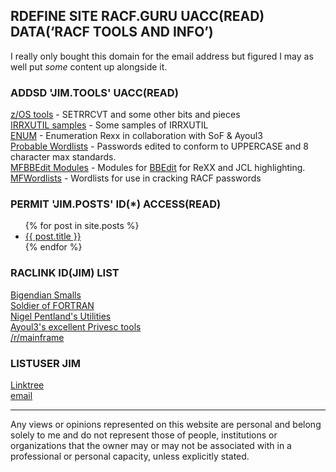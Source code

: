 ## RDEFINE SITE RACF.GURU UACC(READ) DATA(‘RACF TOOLS AND INFO’)

I really only bought this domain for the email address but figured I may as well put _some_ content up alongside it.

### ADDSD 'JIM.TOOLS' UACC(READ)

[z/OS tools](https://github.com/lnlyssg/zos) - SETRRCVT and some other bits and pieces  
[IRRXUTIL samples](https://github.com/lnlyssg/IRRXUTIL) - Some samples of IRRXUTIL  
[ENUM](https://github.com/mainframed/Enumeration) - Enumeration Rexx in collaboration with SoF & Ayoul3  
[Probable Wordlists](https://github.com/lnlyssg/Probable-Wordlists/tree/RACF/Real-Passwords) - Passwords edited to conform to UPPERCASE and 8 character max standards.  
[MFBBEdit Modules](https://github.com/lnlyssg/MFBBEditModules) - Modules for [BBEdit](https://www.barebones.com/products/bbedit/) for ReXX and JCL highlighting.  
[MFWordlists](https://github.com/lnlyssg/MFwordlists) - Wordlists for use in cracking RACF passwords  

### PERMIT 'JIM.POSTS' ID(*) ACCESS(READ)

<ul>
  {% for post in site.posts %}
    <li>
      <a href="{{ post.url }}">{{ post.title }}</a>
    </li>
  {% endfor %}
</ul>

### RACLINK ID(JIM) LIST

[Bigendian Smalls](https://bigendiansmalls.com)  
[Soldier of FORTRAN](https://mainframed767.tumblr.com)  
[Nigel Pentland&#39;s Utilities](https://www.nigelpentland.co.uk/utilities/)  
[Ayoul3&#39;s excellent Privesc tools](https://github.com/ayoul3/Privesc)  
[/r/mainframe](https://reddit.com/r/mainframe/)  

### LISTUSER JIM

[Linktree](https://linktr.ee/lnlyssg)  
[email](mailto:contact@racf.guru)  
<a rel="me" href="https://infosec.exchange/@lnlyssg" style="display: none;">Mastodon</a>

---

Any views or opinions represented on this website are personal and belong solely to me and do not represent those of people, institutions or organizations that the owner may or may not be associated with in a professional or personal capacity, unless explicitly stated.
